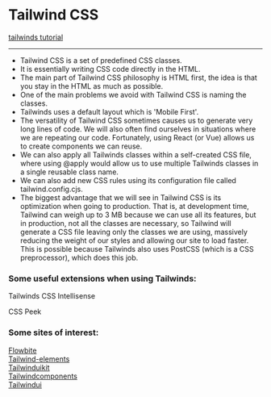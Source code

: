 # Tailwind CSS


[tailwinds tutorial](https://github.com/thusspokedata/tailwind-sandbox/tree/main/tailwind-sandbox-done)

<hr/>
<ul>
<li>Tailwind CSS is a set of predefined CSS classes.</li>
<li>It is essentially writing CSS code directly in the HTML.</li>
<li>The main part of Tailwind CSS philosophy is HTML first, the idea is that you stay in the HTML as much as possible.</li>
<li>One of the main problems we avoid with Tailwind CSS is naming the classes.</li>
<li>Tailwinds uses a default layout which is 'Mobile First'.</li>
<li>The versatility of Tailwind CSS sometimes causes us to generate very long lines of code. We will also often find ourselves in situations where we are repeating our code. Fortunately, using React (or Vue) allows us to create components we can reuse.</li>
<li>We can also apply all Tailwinds classes within a self-created CSS file, where using @apply would allow us to use multiple Tailwinds classes in a single reusable class name.</li>
<li>We can also add new CSS rules using its configuration file called tailwind.config.cjs.</li>
<li>The biggest advantage that we will see in Tailwind CSS is its optimization when going to production. That is, at development time, Tailwind can weigh up to 3 MB because we can use all its features, but in production, not all the classes are necessary, so Tailwind will generate a CSS file leaving only the classes we are using, massively reducing the weight of our styles and allowing our site to load faster. This is possible because Tailwinds also uses PostCSS (which is a CSS preprocessor), which does this job.</li>
</ul>

<h3>Some useful extensions when using Tailwinds:</h3>

<p>Tailwinds CSS Intellisense</p>
<p>CSS Peek</p>

<h3>Some sites of interest:</h3>

<a href="https://flowbite.com" target="_blank">Flowbite</a><br>
<a href="https://tailwind-elements.com" target="_blank">Tailwind-elements</a><br>
<a href="https://tailwinduikit.com" target="_blank">Tailwinduikit</a><br>
<a href="https://tailwindcomponents.com" target="_blank">Tailwindcomponents</a><br>
<a href="https://tailwindui.com" target="_blank">Tailwindui</a><br>

